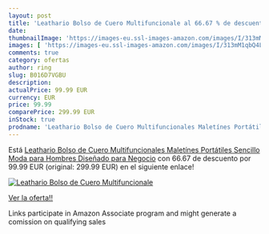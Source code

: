 ```yaml
---
layout: post
title: 'Leathario Bolso de Cuero Multifuncionale al 66.67 % de descuento'
date: 
thumbnailImage: 'https://images-eu.ssl-images-amazon.com/images/I/313mM1qbQ4L._SL200_.jpg'
images: [ 'https://images-eu.ssl-images-amazon.com/images/I/313mM1qbQ4L._SL200_.jpg' ]
comments: true
category: ofertas
author: ring
slug: B016D7VGBU
description:
actualPrice: 99.99 EUR
currency: EUR
price: 99.99
comparePrice: 299.99 EUR
inStock: true
prodname: 'Leathario Bolso de Cuero Multifuncionales Maletínes Portátiles Sencillo Moda para Hombres Diseñado para Negocio'
---
```


Está [Leathario Bolso de Cuero Multifuncionales Maletínes Portátiles Sencillo Moda para Hombres Diseñado para Negocio](https://www.amazon.es/dp/B016D7VGBU/?tag=tolees-21) con 66.67 de descuento por 99.99 EUR (original: 299.99 EUR) en el siguiente enlace!

[![Leathario Bolso de Cuero Multifuncionale](https://images-eu.ssl-images-amazon.com/images/I/313mM1qbQ4L._SL200_.jpg)](https://www.amazon.es/dp/B016D7VGBU/?tag=tolees-21)

[Ver la oferta!!](https://www.amazon.es/dp/B016D7VGBU/?tag=tolees-21)

Links participate in Amazon Associate program and might generate a comission on qualifying sales


